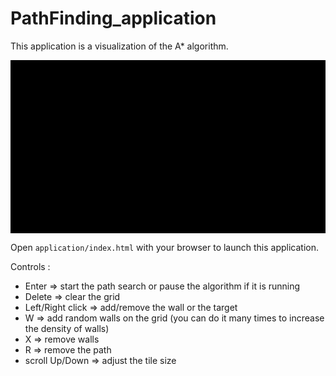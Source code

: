 # PathFinding_application

This application is a visualization of the A* algorithm.

<img src="https://github.com/ValentinLe/PathFinding_application/blob/master/screenshots/demo.gif" align="center" alt="demo">

Open `application/index.html` with your browser to launch this application.

Controls :
- Enter => start the path search or pause the algorithm if it is running
- Delete => clear the grid
- Left/Right click => add/remove the wall or the target
- W => add random walls on the grid (you can do it many times to increase the density of walls)
- X => remove walls
- R => remove the path
- scroll Up/Down => adjust the tile size
